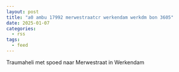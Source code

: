 ```yaml
---
layout: post
title: "a0 ambu 17992 merwestraatcr werkendam werkdm bon 3605"
date: 2025-01-07
categories: 
  - rss
tags: 
  - feed
---
```


Traumaheli met spoed naar Merwestraat in Werkendam
